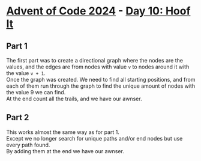 # [Advent of Code 2024](../README.md) - [Day 10: Hoof It](https://adventofcode.com/2024/day/10)

## Part 1
The first part was to create a directional graph where the nodes are the values, and the
edges are from nodes with value `v` to nodes around it with the value `v + 1`.  
Once the graph was created. We need to find all starting positions, and from each of them
run through the graph to find the unique amount of nodes with the value 9 we can find.  
At the end count all the trails, and we have our awnser.

## Part 2
This works almost the same way as for part 1.  
Except we no longer search for unique paths and/or end nodes but use every path found.  
By adding them at the end we have our awnser.